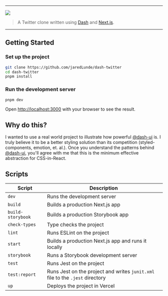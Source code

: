 <hr>
  <img src='https://github.com/dash-ui/styles/raw/main/assets/logo.png'/>
  <blockquote>A Twitter clone written using <a href="https://github.com/dash-ui/styles">Dash</a> and <a href="https://nextjs.org/">Next.js</a>.</blockquote>
<hr>

## Getting Started

### Set up the project

```bash
git clone https://github.com/jaredLunde/dash-twitter
cd dash-twitter
pnpm install
```

### Run the development server

```bash
pnpm dev
```

Open [http://localhost:3000](http://localhost:3000) with your browser to see the result.

## Why do this?

I wanted to use a real world project to illustrate how powerful [@dash-ui](https://github.com/dash-ui) is. I truly
believe it to be a better styling solution than its competition (styled-components, emotion,
et. al.). Once you understand the patterns behind [@dash-ui](https://github.com/dash-ui), you'll agree with me that
this is the minimum effective abstraction for CSS-in-React.

## Scripts

| Script            | Description                                                                   |
| ----------------- | ----------------------------------------------------------------------------- |
| `dev`             | Runs the development server                                                   |
| `build`           | Builds a production Next.js app                                               |
| `build-storybook` | Builds a production Storybook app                                             |
| `check-types`     | Type checks the project                                                       |
| `lint`            | Runs ESLint on the project                                                    |
| `start`           | Builds a production Next.js app and runs it locally                           |
| `storybook`       | Runs a Storybook development server                                           |
| `test`            | Runs Jest on the project                                                      |
| `test:report`     | Runs Jest on the project and writes `junit.xml` file to the `.jest` directory |
| `up`              | Deploys the project in Vercel                                                 |
